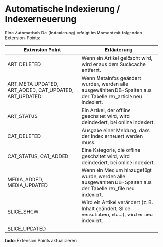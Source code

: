 # Automatische Indexierung / Indexerneuerung
 
Eine Automatisch De-(Indexierung) erfolgt im Moment mit folgenden Extension-Points:

Extension Point | Erläuterung
------ | ------ 
ART_DELETED|Wenn ein Artikel gelöscht wird, wird er aus dem Suchcache entfernt.
ART_META_UPDATED, ART_ADDED, CAT_UPDATED, ART_UPDATED|Wenn Metainfos geändert wurden, werden alle ausgewählten DB-Spalten aus der Tabelle rex_article neu indexiert.
ART_STATUS| Ein Artikel, der offline geschaltet wird, wird deindexiert, bei online indexiert.
CAT_DELETED| Ausgabe einer Meldung, dass der Index erneuert werden muss.
CAT_STATUS, CAT_ADDED| Eine Kategorie, die offline geschaltet wird, wird deindexiert, bei online indexiert.
MEDIA_ADDED, MEDIA_UPDATED|Wenn ein Medium hinzugefügt wurde, werden alle ausgewählten DB-Spalten aus der Tabelle rex_file neu indexiert.
SLICE_SHOW| Wird ein Artikel verändert (z. B. Inhalt geändert, Slice verschoben, etc...), wird er neu indexiert.
SLICE_UPDATED|

__todo__: Extension Points aktualisieren